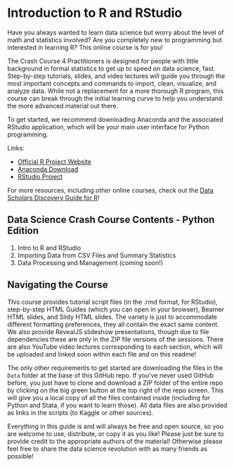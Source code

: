# Introduction to R and RStudio

Have you always wanted to learn data science but worry about the level of math and statistics involved? Are you completely new to programming but interested in learning R? This online course is for you! 

The Crash Course 4 Practitioners is designed for people with little background in formal statistics to get up to speed on data science, fast. Step-by-step tutorials, slides, and video lectures will guide you through the most important concepts and commands to import, clean, visualize, and analyze data. While not a replacement for a more thorough R program, this course can break through the initial learning curve to help you understand the more advanced material out there.

To get started, we recommend downloading Anaconda and the associated RStudio application, which will be your main user interface for Python programming.

Links:
- [Official R Project Website](https://www.r-project.org/)
- [Anaconda Download](https://www.anaconda.com/download/)
- [RStudio Project](https://www.rstudio.com/)

For more resources, including other online courses, check out the [Data Scholars Discovery Guide for R](https://data-scholars-discovery.github.io/contents/r)!

## Data Science Crash Course Contents - Python Edition

1. Intro to R and RStudio
2. Importing Data from CSV Files and Summary Statistics
3. Data Processing and Management (coming soon!)

## Navigating the Course

This course provides tutorial script files (in the .rmd format, for RStudio), step-by-step HTML Guides (which you can open in your browser), Beamer HTML slides, and Slidy HTML slides. The variety is just to accommodate different formatting preferences, they all contain the exact same content. We also provide RevealJS slideshow presentations, though due to file dependencies these are only in the ZIP file versions of the sessions. There are also YouTube video lectures corresponding to each section, which will be uploaded and linked soon within each file and on this readme! 

The only other requirements to get started are downloading the files in the `Data` folder at the base of this GitHub repo. If you've never used GitHub before, you just have to clone and download a ZIP folder of the entire repo by clicking on the big green button at the top right of the repo screen. This will give you a local copy of all the files contained inside (including for Python and Stata, if you want to learn those). All data files are also provided as links in the scripts (to Kaggle or other sources).

Everything in this guide is and will always be free and open source, so you are welcome to use, distribute, or copy it as you like! Please just be sure to provide credit to the appropriate authors of the material! Otherwise please feel free to share the data science revolution with as many friends as possible!
